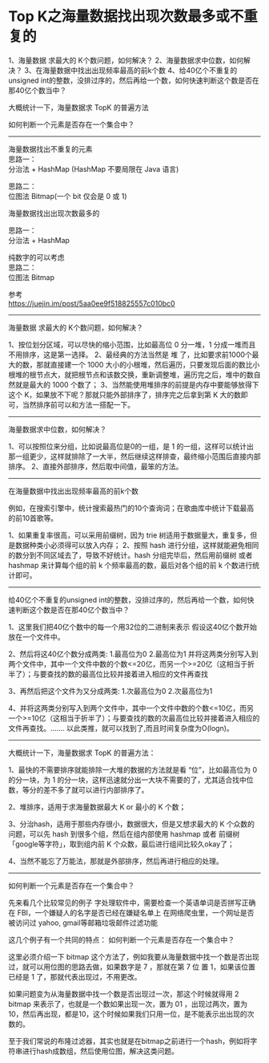 # Top K之海量数据找出现次数最多或不重复的


1、海量数据 求最大的 K个数问题，如何解决？
2、海量数据求中位数，如何解决？
3、在海量数据中找出出现频率最高的前k个数
4、给40亿个不重复的unsigned int的整数，没排过序的，然后再给一个数，如何快速判断这个数是否在那40亿个数当中？

大概统计一下，海量数据求 TopK 的普遍方法

如何判断一个元素是否存在一个集合中？





---------------------------------------------------------------------------------------------------------------------
  
  
海量数据找出不重复的元素  
思路一：  
分治法 + HashMap (HashMap 不要局限在 Java 语言)  
  
思路二：  
位图法 Bitmap(一个 bit 仅会是 0 或 1)  
  
  
  
海量数据找出出现次数最多的  
  
思路一：  
分治法 + HashMap  
  
  
纯数字的可以考虑  
思路二：  
位图法 Bitmap  
  
  
参考  
https://juejin.im/post/5aa0ee9f518825557c010bc0  






---------------------------------------------------------------------------------------------------------------------  

海量数据 求最大的 K个数问题，如何解决？

1、按位划分区域，可以尽快的缩小范围，比如最高位 0 分一堆，1 分成一堆而且不用排序，这是第一选择。
2、最经典的方法当然是 堆 了，比如要求前1000个最大的数，那就直接建一个 1000 大小的小根堆，然后遍历，只要发现后面的数比小根堆的根节点大，就把根节点和该数交换，重新调整堆，遍历完之后，堆中的数自然就是最大的 1000 个数了；
3、当然能使用堆排序的前提是内存中要能够放得下这个 K，如果放不下呢？那就只能外部排序了，排序完之后拿到第 K 大的数即可，当然排序前可以和方法一搭配一下。
  
  
  
---------------------------------------------------------------------------------------------------------------------  
海量数据求中位数，如何解决？

1、可以按照位来分组，比如说最高位是0的一组，是 1 的一组，这样可以统计出那一组更少，这样就排除了一大半，然后继续这样排查，最终缩小范围后直接内部排序。
2、直接外部排序，然后取中间值，最笨的方法。

---------------------------------------------------------------------------------------------------------------------  

在海量数据中找出出现频率最高的前k个数

例如，在搜索引擎中，统计搜索最热门的10个查询词；在歌曲库中统计下载最高的前10首歌等。

1、如果重复率很高，可以采用前缀树，因为 trie 树适用于数据量大，重复多，但是数据种类小必须得可以放入内存；
2、按照 hash 进行分组，这样就能避免相同的数分到不同区域去了，导致不好统计。hash 分组完毕后，然后用前缀树 或者 hashmap 来计算每个组的前 k 个频率最高的数，最后对各个组的前 k 个数进行统计即可。





---------------------------------------------------------------------------------------------------------------------  

给40亿个不重复的unsigned int的整数，没排过序的，然后再给一个数，如何快速判断这个数是否在那40亿个数当中？


1、这里我们把40亿个数中的每一个用32位的二进制来表示 假设这40亿个数开始放在一个文件中。

2、然后将这40亿个数分成两类: 1.最高位为0 2.最高位为1 并将这两类分别写入到两个文件中，其中一个文件中数的个数<=20亿，而另一个>=20亿（这相当于折半了）；与要查找的数的最高位比较并接着进入相应的文件再查找

3、再然后把这个文件为又分成两类: 1.次最高位为0 2.次最高位为1

4、并将这两类分别写入到两个文件中，其中一个文件中数的个数<=10亿，而另一个>=10亿（这相当于折半了）；与要查找的数的次最高位比较并接着进入相应的文件再查找。……. 以此类推，就可以找到了,而且时间复杂度为O(logn)。



---------------------------------------------------------------------------------------------------------------------  

大概统计一下，海量数据求 TopK 的普遍方法：

1、最快的不需要排序就能排除一大堆的数据的方法就是看 “位”，比如最高位为 0 的分一块，为 1 的分一块，这样迅速就分出一大块不需要的了，尤其适合找中位数，等分的差不多了就可以进行内部排序了。

2、堆排序，适用于求海量数据最大 K or 最小的 K 个数；

3、分治hash，适用于那些内存很小，数据很大，但是又想求最大的 K 个众数的问题，可以先 hash 到很多个组，然后在组内部使用 hashmap 或者 前缀树 「google等字符」，取到组内前 K 个众数，最后进行组间比较久okay了；

4、当然不能忘了万能法，那就是外部排序，然后再进行相应的处理。




---------------------------------------------------------------------------------------------------------------------  

如何判断一个元素是否存在一个集合中？


先来看几个比较常见的例子
字处理软件中，需要检查一个英语单词是否拼写正确
在 FBI，一个嫌疑人的名字是否已经在嫌疑名单上
在网络爬虫里，一个网址是否被访问过
yahoo, gmail等邮箱垃圾邮件过滤功能



这几个例子有一个共同的特点： 如何判断一个元素是否存在一个集合中？

这里必须介绍一下 bitmap 这个方法了，例如我要从海量数据中找一个数是否出现过，就可以用位图的思路去做，如果数字是 7 ，那就在第 7 位 置 1，如果该位置已经是 1 了，那就代表出现过，不用更改。

如果问题变为从海量数据中找一个数是否出现过一次，那这个时候就得用 2 bitmap 来表示了，也就是一个数如果出现一次，置为 01 ，出现过两次，置为 10，然后再出现，都是10，这个时候如果我们只用一位，是不能表示出出现的次数的。

至于我们常说的布隆过滤器，其实也就是在bitmap之前进行一个hash，例如将字符串进行hash成数组，然后使用位图，解决这类问题。


